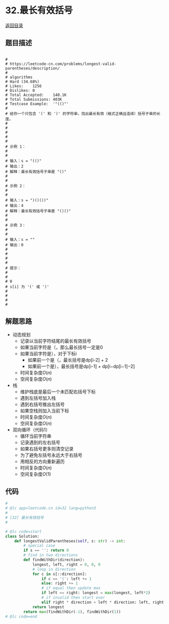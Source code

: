 # 32.最长有效括号
[返回目录](../README.md)
  
## 题目描述
```

#
# https://leetcode-cn.com/problems/longest-valid-parentheses/description/
#
# algorithms
# Hard (34.68%)
# Likes:    1256
# Dislikes: 0
# Total Accepted:    140.1K
# Total Submissions: 403K
# Testcase Example:  '"(()"'
#
# 给你一个只包含 '(' 和 ')' 的字符串，找出最长有效（格式正确且连续）括号子串的长度。
# 
# 
# 
# 
# 
# 示例 1：
# 
# 
# 输入：s = "(()"
# 输出：2
# 解释：最长有效括号子串是 "()"
# 
# 
# 示例 2：
# 
# 
# 输入：s = ")()())"
# 输出：4
# 解释：最长有效括号子串是 "()()"
# 
# 
# 示例 3：
# 
# 
# 输入：s = ""
# 输出：0
# 
# 
# 
# 
# 提示：
# 
# 
# 0 
# s[i] 为 '(' 或 ')'
# 
# 
# 
# 
```  
  
## 解题思路 
- 动态规划
  - 记录以当前字符结尾的最长有效括号
  - 如果当前字符是（，那么最长括号一定是0
  - 如果当前字符是），对于下标i
    - 如果前一个是（，最长括号是dp[i-2] + 2
    - 如果前一个是），最长括号是dp[i-1] + dp[i−dp[i−1]−2]
  - 时间复杂度$O(n)$
  - 空间复杂度$O(n)$
- 栈
  - 维护栈底是最后一个未匹配右括号下标
  - 遇到左括号加入栈
  - 遇到右括号推出左括号
  - 如果空栈则加入当前下标
  - 时间复杂度$O(n)$
  - 空间复杂度$O(n)$
- 双向循环（代码1）
  - 循环当前字符串
  - 记录遇到的左右括号
  - 如果右括号更多则清空记录
  - 为了避免左括号永远大于右括号
  - 用相反的方向重新遍历
  - 时间复杂度$O(n)$
  - 空间复杂度$O(1)$
  
## 代码
``` py
#
# @lc app=leetcode.cn id=32 lang=python3
#
# [32] 最长有效括号
#

# @lc code=start
class Solution:
    def longestValidParentheses(self, s: str) -> int:
        # special case
        if s == '': return 0
        # find in two directions
        def findWithDir(direction):
            longest, left, right = 0, 0, 0
            # loop in direction
            for c in s[::direction]:
                if c == '(': left += 1
                else: right += 1
                # if equal then update max
                if left == right: longest = max(longest, left*2)
                # if invalid then start over
                elif right * direction > left * direction: left, right = 0, 0
            return longest
        return max(findWithDir(-1), findWithDir(1))
# @lc code=end


```  
  